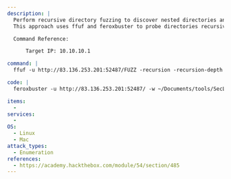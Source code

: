 ```yaml
---
description: |
  Perform recursive directory fuzzing to discover nested directories and hidden content on a target web server. 
  This approach uses ffuf and feroxbuster to probe directories recursively, revealing potential vulnerabilities and misconfigurations in subdirectories.

  Command Reference:

      Target IP: 10.10.10.1

command: |
  ffuf -u http://83.136.253.201:52487/FUZZ -recursion -recursion-depth 1 -e .php -w ~/Documents/tools/SecLists/Discovery/Web-Content/directory-list-2.3-small.txt:FUZZ -v

code: |
  feroxbuster -u http://83.136.253.201:52487/ -w ~/Documents/tools/SecLists/Discovery/Web-Content/directory-list-2.3-small.txt -x php --depth 2 -v

items:
  - 
services:
  - 
OS:
  - Linux
  - Mac
attack_types:
  - Enumeration
references:
  - https://academy.hackthebox.com/module/54/section/485
---
```

